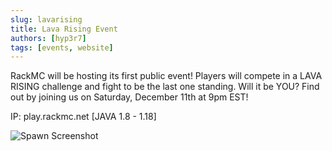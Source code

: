 ```yaml
---
slug: lavarising
title: Lava Rising Event
authors: [hyp3r7]
tags: [events, website]
---
```


RackMC will be hosting its first public event! Players will compete in a LAVA RISING challenge and fight to be the last one standing. Will it be YOU? Find out by joining us on Saturday, December 11th at 9pm EST! 

IP: play.rackmc.net [JAVA 1.8 - 1.18]

![Spawn Screenshot](./RackMCLavaRising2.png)
